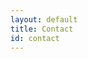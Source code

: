 ```yaml
---
layout: default
title: Contact
id: contact
---
```

<a href="http://linkedin.com/in/katryn-relleve"><img src="https://image.flaticon.com/icons/png/512/61/61109.png" height="15px"></a>
